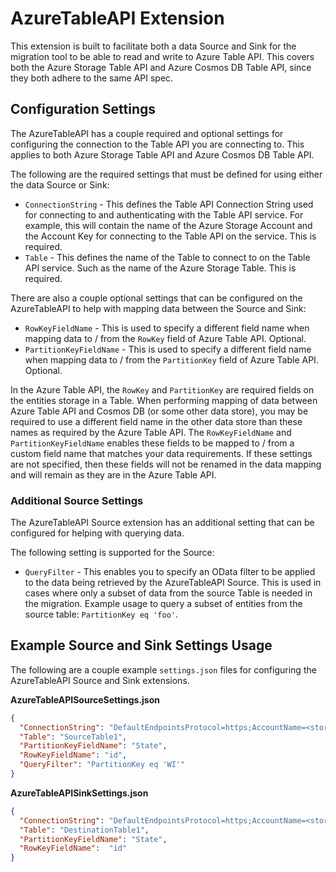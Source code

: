 # AzureTableAPI Extension

This extension is built to facilitate both a data Source and Sink for the migration tool to be able to read and write to Azure Table API. This covers both the Azure Storage Table API and Azure Cosmos DB Table API, since they both adhere to the same API spec.

## Configuration Settings

The AzureTableAPI has a couple required and optional settings for configuring the connection to the Table API you are connecting to. This applies to both Azure Storage Table API and Azure Cosmos DB Table API.

The following are the required settings that must be defined for using either the data Source or Sink:

- `ConnectionString` - This defines the Table API Connection String used for connecting to and authenticating with the Table API service. For example, this will contain the name of the Azure Storage Account and the Account Key for connecting to the Table API on the service. This is required.
- `Table` - This defines the name of the Table to connect to on the Table API service. Such as the name of the Azure Storage Table. This is required.

There are also a couple optional settings that can be configured on the AzureTableAPI to help with mapping data between the Source and Sink:

- `RowKeyFieldName` - This is used to specify a different field name when mapping data to / from the `RowKey` field of Azure Table API. Optional.
- `PartitionKeyFieldName` - This is used to specify a different field name when mapping data to / from the `PartitionKey` field of Azure Table API. Optional.

In the Azure Table API, the `RowKey` and `PartitionKey` are required fields on the entities storage in a Table. When performing mapping of data between Azure Table API and Cosmos DB (or some other data store), you may be required to use a different field name in the other data store than these names as required by the Azure Table API. The `RowKeyFieldName` and `PartitionKeyFieldName` enables these fields to be mapped to / from a custom field name that matches your data requirements. If these settings are not specified, then these fields will not be renamed in the data mapping and will remain as they are in the Azure Table API.

### Additional Source Settings

The AzureTableAPI Source extension has an additional setting that can be configured for helping with querying data.

The following setting is supported for the Source:

- `QueryFilter` - This enables you to specify an OData filter to be applied to the data being retrieved by the AzureTableAPI Source. This is used in cases where only a subset of data from the source Table is needed in the migration. Example usage to query a subset of entities from the source table: `PartitionKey eq 'foo'`.

## Example Source and Sink Settings Usage

The following are a couple example `settings.json` files for configuring the AzureTableAPI Source and Sink extensions.

**AzureTableAPISourceSettings.json**

```json
{
  "ConnectionString": "DefaultEndpointsProtocol=https;AccountName=<storage-account-name>;AccountKey=<key>;EndpointSuffix=core.windows.net",
  "Table": "SourceTable1",
  "PartitionKeyFieldName": "State",
  "RowKeyFieldName": "id",
  "QueryFilter": "PartitionKey eq 'WI'"
}
```

**AzureTableAPISinkSettings.json**

```json
{
  "ConnectionString": "DefaultEndpointsProtocol=https;AccountName=<storage-account-name>;AccountKey=<key>;EndpointSuffix=core.windows.net",
  "Table": "DestinationTable1",
  "PartitionKeyFieldName": "State",
  "RowKeyFieldName":  "id"
}
```

